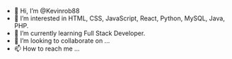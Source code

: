 - 👋 Hi, I’m @Kevinrob88
- 👀 I’m interested in HTML,  CSS,  JavaScript, React, Python, MySQL, Java, PHP.
- 🌱 I’m currently learning Full Stack Developer.
- 💞️ I’m looking to collaborate on ...
- 📫 How to reach me ...

<!---
Kevinrob88/Kevinrob88 is a ✨ special ✨ repository because its `README.md` (this file) appears on your GitHub profile.
You can click the Preview link to take a look at your changes.
--->

